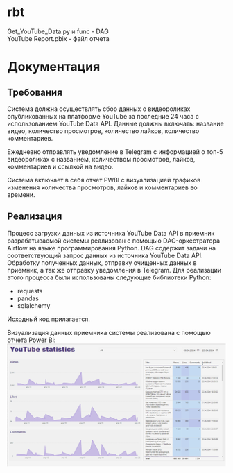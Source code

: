 # rbt

Get_YouTube_Data.py и func - DAG <br />
YouTube Report.pbix - файл отчета <br />


# Документация<br />

## Требования<br />
Система должна осуществлять сбор данных о видеороликах опубликованных на платформе YouTube
за последние 24 часа с использованием YouTube Data API. Данные должны включать: название видео,
количество просмотров, количество лайков, количество комментариев.

Ежедневно отправлять уведомление в Telegram с информацией о топ-5 видеороликах с названием,
количеством просмотров, лайков, комментариев и ссылкой на видео.

Система включает в себя отчет PWBI с визуализацией графиков изменения количества просмотров,
лайков и комментариев во времени.

## Реализация<br />
Процесс загрузки данных из источника YouTube Data API в приемник разрабатываемой системы
реализован с помощью DAG-оркестратора Airflow на языке программирования Python.
DAG содержит задачи на соответствующий запрос данных из источника YouTube Data API.
Обработку полученных данных, отправку очищенных данных в приемник, а так же отправку уведомления в Telegram.
Для реализации этого процесса были использованы следующие библиотеки Python:
- requests<br />
- pandas<br />
- sqlalchemy<br />

Исходный код прилагается.<br />

Визуализация данных приемника системы реализована с помощью отчета Power Bi:
![Image alt](https://raw.githubusercontent.com/Yulian771/rbt/main/Pwbi.png)

